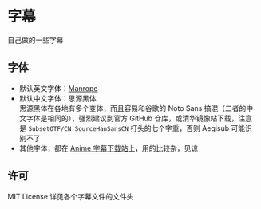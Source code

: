 # 字幕

自己做的一些字幕

## 字体

- 默认英文字体：[Manrope](https://github.com/sharanda/manrope)
- 默认中文字体：思源黑体  
    思源黑体在各地有多个变体，而且容易和谷歌的 Noto Sans 搞混（二者的中文字体是相同的），强烈建议到官方 GitHub 仓库，或清华镜像站下载，注意是 `SubsetOTF/CN SourceHanSansCN` 打头的七个字重，否则 Aegisub 可能识别不了
- 其他字体，都在 [Anime 字幕下载站](https://cloud.404.website/)上，用的比较杂，见谅

## 许可

MIT License 详见各个字幕文件的文件头
